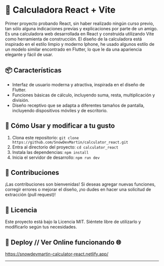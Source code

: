 # 🧮 Calculadora React + Vite

Primer proyecto probando React, sin haber realizado ningún curso previo, tan sólo alguna indicaciones previas y explicaciones por parte de un amigo.
Es una calculadora web desarrollada en React y construida utilizando Vite como herramienta de construcción. 
El diseño de la calculadora está inspirado en el estilo limpio y moderno Iphone, he usado algunos estilo de un modelo similar encontrado en Flutter,
lo que le da una apariencia elegante y fácil de usar.

## 📦 Características

- Interfaz de usuario moderna y atractiva, inspirada en el diseño de Flutter.
- Funciones básicas de cálculo, incluyendo suma, resta, multiplicación y división.
- Diseño receptivo que se adapta a diferentes tamaños de pantalla, incluyendo dispositivos móviles y de escritorio.


## 🔧 Cómo Usar y modificar a tu gusto

1. Clona este repositorio: `git clone https://github.com/SnowDevMartin/calculator_react.git`
2. Entra al directorio del proyecto: `cd calculator_react`
3. Instala las dependencias: `npm install`
4. Inicia el servidor de desarrollo: `npm run dev`

## 🤝 Contribuciones

¡Las contribuciones son bienvenidas! Si deseas agregar nuevas funciones, corregir errores o mejorar el diseño, ¡no dudes en hacer una solicitud de extracción (pull request)!

## 📝 Licencia

Este proyecto está bajo la Licencia MIT. Siéntete libre de utilizarlo y modificarlo según tus necesidades.

## 🚀 Deploy // Ver Online funcionando 🌐

https://snowdevmartin-calculator-react.netlify.app/

---
